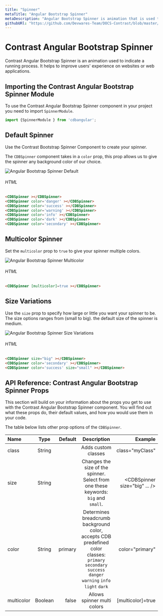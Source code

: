 ```yaml
---
title: "Spinner"
metaTitle: "Angular Bootstrap Spinner"
metaDescription: "Angular Bootstrap Spinner is animation that is used to keep visitors entertained while the page is still loading, which helps to increase the user experience"
githubURl: "https://github.com/Devwares-Team/DOCS-Contrast/blob/master/content/contrast/angular/components/spinner.md"
---
```


# Contrast Angular Bootstrap Spinner

Contrast Angular Bootstrap Spinner is an animation used to indicate a running process. It helps to improve users' experience on websites or web applications.

## Importing the Contrast Angular Bootstrap Spinner Module

To use the Contrast Angular Bootstrap Spinner component in your project you need to import `SpinnerModule`.

```ts
import {SpinnerModule } from 'cdbangular';
```

## Default Spinner

Use the Contrast Bootstrap Spinner Component to create your spinner.

The `CDBSpinner` component takes in a `color` prop, this prop allows us to give the spinner any background color of our choice. 

![Angular Bootstrap Spinner Default](./images/spinner1.gif)

###### HTML
```html
<CDBSpinner ></CDBSpinner>
<CDBSpinner color='danger' ></CDBSpinner>
<CDBSpinner color='success' ></CDBSpinner>
<CDBSpinner color='warning' ></CDBSpinner>
<CDBSpinner color='info' ></CDBSpinner>
<CDBSpinner color='dark' ></CDBSpinner>
<CDBSpinner color='secondary' ></CDBSpinner>
```
## Multicolor Spinner

Set the `multicolor` prop to `true` to give your spinner multiple colors.

![Angular Bootstrap Spinner Multicolor](./images/spinner2.gif)

###### HTML
```html
<CDBSpinner [multicolor]=true ></CDBSpinner>
```

## Size Variations

Use the `size` prop to specify how large or little you want your spinner to be. The size options ranges from (small to big). the default size of the spinner is medium. 

![Angular Bootstrap Spinner Size Variations](./images/spinner3.gif)

###### HTML
```html
<CDBSpinner size="big" ></CDBSpinner>
<CDBSpinner color='secondary' ></CDBSpinner>
<CDBSpinner color='success' size="small" ></CDBSpinner>
```

## API Reference: Contrast Angular Bootstrap Spinner Props

This section will build on your information about the props you get to use with the Contrast Angular Bootstrap Spinner component. You will find out what these props do, their default values, and how you would use them in your code.

The table below lists other prop options of the `CDBSpinner`.

| Name            | Type        | Default      |   Description| Example      |
| :------------- | :----------: | -----------: | :----------: | -----------: |
| class      | String       |              |Adds custom classes	      |     class="myClass" |
| size           | String       |              | Changes the size of the spinner. Select from one these keywords: `big` and `small`. | <CDBSpinner size="big" ... />  |
| color          | String       | primary      | Determines breadcrumb background color, accepts CDB predefined color classes: `primary` `secondary` `success` `danger` `warning` `info` `light` `dark` | color="primary"   |
| multicolor           | Boolean       |  false            |  Allows spinner multi colors  | [multicolor]=true |
